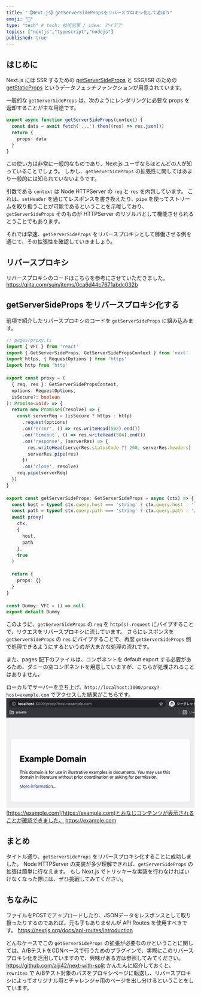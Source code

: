 ```yaml
---
title: "【Next.js】getServerSidePropsをリバースプロキシ化して遊ぼう"
emoji: "🦔"
type: "tech" # tech: 技術記事 / idea: アイデア
topics: ["nextjs","typescript","nodejs"]
published: true
---
```


## はじめに

Next.js には SSR するための [getServerSideProps](https://nextjs.org/docs/basic-features/data-fetching#getserversideprops-server-side-rendering) と SSG/ISR のための [getStaticProps](https://nextjs.org/docs/basic-features/data-fetching#getstaticprops-static-generation) というデータフェッチファンクションが用意されています。

一般的な `getServerSideProps` は、次のようにレンダリングに必要な props を返却することが主な用途です。
```ts
export async function getServerSideProps(context) {
  const data = await fetch('...').then((res) => res.json())
  return {
    props: data
  }
}
```
この使い方は非常に一般的なものであり、Next.js ユーザならほとんどの人が知っていることでしょう。
しかし、`getServerSideProps` の拡張性に関してはあまり一般的には知られていないようです。

引数である `context` は Node HTTPServer の `req` と `res` を内包しています。
これは、`setHeader` を通じてレスポンスを書き換えたり、`pipe` を使ってストリームを取り扱うことが可能であるということを示唆しており、`getServerSideProps` そのものが HTTPServer のリゾルバとして機能させられるとうことでもあります。

それでは早速、`getServerSideProps` をリバースプロキシとして稼働させる例を通じて、その拡張性を確認していきましょう。

## リバースプロキシ

リバースプロキシのコードはこちらを参考にさせていただきました。
https://qiita.com/suin/items/0ca6d44c7671abdc032b

## getServerSideProps をリバースプロキシ化する

前項で紹介したリバースプロキシのコードを `getServerSideProps` に組み込みます。

```ts
// pages/proxy.ts
import { VFC } from 'react'
import { GetServerSideProps, GetServerSidePropsContext } from 'next'
import https, { RequestOptions } from 'https'
import http from 'http'

export const proxy = (
  { req, res }: GetServerSidePropsContext,
  options: RequestOptions,
  isSecure?: boolean
): Promise<void> => {
  return new Promise((resolve) => {
    const serverReq = (isSecure ? https : http)
      .request(options)
      .on('error', () => res.writeHead(502).end())
      .on('timeout', () => res.writeHead(504).end())
      .on('response', (serverRes) => {
        res.writeHead(serverRes.statusCode ?? 200, serverRes.headers)
        serverRes.pipe(res)
      })
      .on('close', resolve)
    req.pipe(serverReq)
  })
}

export const getServerSideProps: GetServerSideProps = async (ctx) => {
  const host = typeof ctx.query.host === 'string' ? ctx.query.host : 'localhost'
  const path = typeof ctx.query.path === 'string' ? ctx.query.path : '/'
  await proxy(
    ctx,
    {
      host,
      path
    },
    true
  )

  return {
    props: {}
  }
}

const Dummy: VFC = () => null
export default Dummy
```

このように、`getServerSideProps` の `req` を `http(s).request` にパイプすることで、リクエスをリバースプロキシに流しています。
さらにレスポンスを `getServerSideProps` の `res` にパイプすることで、再度 `getServerSideProps` 側で処理できるようにするというのが大まかな処理の流れです。

また、pages 配下のファイルは、コンポネントを default export する必要があるため、ダミーの空コンポネントを用意していますが、こちらが処理されることはありません。

ローカルでサーバーを立ち上げ、`http://localhost:3000/proxy?host=example.com` でアクセスした結果がこちらです。
![](/images/proxy-example-com.png)
[https://example.com](https://example.com)とおなじコンテンツが表示されることが確認できました。
https://example.com

## まとめ

タイトル通り、`getServerSideProps` をリバースプロキシ化することに成功しました。
Node HTTPServer の実装が多少理解できれば、`getServerSideProps` の拡張は簡単に行なえます。
もし Next.js でトリッキーな実装を行わなければいけなくなった際には、ぜひ挑戦してみてください。

## ちなみに

ファイルをPOSTでアップロードしたり、JSONデータをレスポンスとして取り扱ったりするのであれば、元も子もありませんが API Routes を使用すべきです。
https://nextjs.org/docs/api-routes/introduction

どんなケースでこの `getServerSideProps` の拡張が必要なのかということに関しては、A/BテストをCDNベースで行うためのプラグインで、実際にこのリバースプロキシ化を活用していますので、興味がある方は参照してみてください。
https://github.com/aiji42/next-with-split
かんたんに紹介しておくと、`rewrites` で A/Bテスト対象のパスをプロキシページに転送し、リバースプロキシによってオリジナル用とチャレンジャ用のページを出し分けるということをしています。

